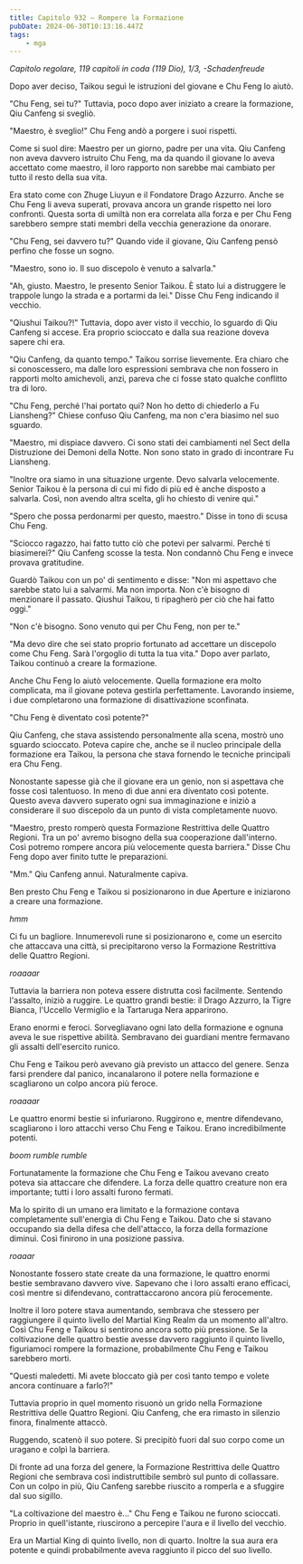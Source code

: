 ```yaml
---
title: Capitolo 932 – Rompere la Formazione
pubDate: 2024-06-30T10:13:16.447Z
tags:
    - mga
---
```



<em>Capitolo regolare,
119 capitoli in coda (119 Dio), 1/3,
-Schadenfreude</em>


Dopo aver deciso, Taikou seguì le istruzioni del giovane e Chu Feng lo aiutò.


"Chu Feng, sei tu?" Tuttavia, poco dopo aver iniziato a creare la formazione, Qiu Canfeng si svegliò.


"Maestro, è sveglio!" Chu Feng andò a porgere i suoi rispetti.


Come si suol dire: Maestro per un giorno, padre per una vita. Qiu Canfeng non aveva davvero istruito Chu Feng, ma da quando il giovane lo aveva accettato come maestro, il loro rapporto non sarebbe mai cambiato per tutto il resto della sua vita.


Era stato come con Zhuge Liuyun e il Fondatore Drago Azzurro. Anche se Chu Feng li aveva superati, provava ancora un grande rispetto nei loro confronti. Questa sorta di umiltà non era correlata alla forza e per Chu Feng sarebbero sempre stati membri della vecchia generazione da onorare.


"Chu Feng, sei davvero tu?" Quando vide il giovane, Qiu Canfeng pensò perfino che fosse un sogno.


"Maestro, sono io. Il suo discepolo è venuto a salvarla."


"Ah, giusto. Maestro, le presento Senior Taikou. È stato lui a distruggere le trappole lungo la strada e a portarmi da lei." Disse Chu Feng indicando il vecchio.


"Qiushui Taikou?!" Tuttavia, dopo aver visto il vecchio, lo sguardo di Qiu Canfeng si accese. Era proprio scioccato e dalla sua reazione doveva sapere chi era.


"Qiu Canfeng, da quanto tempo." Taikou sorrise lievemente. Era chiaro che si conoscessero, ma dalle loro espressioni sembrava che non fossero in rapporti molto amichevoli, anzi, pareva che ci fosse stato qualche conflitto tra di loro.


"Chu Feng, perché l'hai portato qui? Non ho detto di chiederlo a Fu Liansheng?" Chiese confuso Qiu Canfeng, ma non c'era biasimo nel suo sguardo.


"Maestro, mi dispiace davvero. Ci sono stati dei cambiamenti nel Sect della Distruzione dei Demoni della Notte. Non sono stato in grado di incontrare Fu Liansheng.


"Inoltre ora siamo in una situazione urgente. Devo salvarla velocemente. Senior Taikou è la persona di cui mi fido di più ed è anche disposto a salvarla. Così, non avendo altra scelta, gli ho chiesto di venire qui."


"Spero che possa perdonarmi per questo, maestro." Disse in tono di scusa Chu Feng.


"Sciocco ragazzo, hai fatto tutto ciò che potevi per salvarmi. Perché ti biasimerei?" Qiu Canfeng scosse la testa. Non condannò Chu Feng e invece provava gratitudine.


Guardò Taikou con un po' di sentimento e disse: "Non mi aspettavo che sarebbe stato lui a salvarmi. Ma non importa. Non c'è bisogno di menzionare il passato. Qiushui Taikou, ti ripagherò per ciò che hai fatto oggi."


"Non c'è bisogno. Sono venuto qui per Chu Feng, non per te."


"Ma devo dire che sei stato proprio fortunato ad accettare un discepolo come Chu Feng. Sarà l'orgoglio di tutta la tua vita." Dopo aver parlato, Taikou continuò a creare la formazione.


Anche Chu Feng lo aiutò velocemente. Quella formazione era molto complicata, ma il giovane poteva gestirla perfettamente. Lavorando insieme, i due completarono una formazione di disattivazione sconfinata.


"Chu Feng è diventato così potente?"


Qiu Canfeng, che stava assistendo personalmente alla scena, mostrò uno sguardo scioccato. Poteva capire che, anche se il nucleo principale della formazione era Taikou, la persona che stava fornendo le tecniche principali era Chu Feng.


Nonostante sapesse già che il giovane era un genio, non si aspettava che fosse così talentuoso. In meno di due anni era diventato così potente. Questo aveva davvero superato ogni sua immaginazione e iniziò a considerare il suo discepolo da un punto di vista completamente nuovo.


"Maestro, presto romperò questa Formazione Restrittiva delle Quattro Regioni. Tra un po' avremo bisogno della sua cooperazione dall'interno. Così potremo rompere ancora più velocemente questa barriera." Disse Chu Feng dopo aver finito tutte le preparazioni.


"Mm." Qiu Canfeng annuì. Naturalmente capiva.


Ben presto Chu Feng e Taikou si posizionarono in due Aperture e iniziarono a creare una formazione.


*hmm*


Ci fu un bagliore. Innumerevoli rune si posizionarono e, come un esercito che attaccava una città, si precipitarono verso la Formazione Restrittiva delle Quattro Regioni.


*roaaaar*


Tuttavia la barriera non poteva essere distrutta così facilmente. Sentendo l'assalto, iniziò a ruggire. Le quattro grandi bestie: il Drago Azzurro, la Tigre Bianca, l'Uccello Vermiglio e la Tartaruga Nera apparirono.


Erano enormi e feroci. Sorvegliavano ogni lato della formazione e ognuna aveva le sue rispettive abilità. Sembravano dei guardiani mentre fermavano gli assalti dell'esercito runico.


Chu Feng e Taikou però avevano già previsto un attacco del genere. Senza farsi prendere dal panico, incanalarono il potere nella formazione e scagliarono un colpo ancora più feroce.


*roaaaar*


Le quattro enormi bestie si infuriarono. Ruggirono e, mentre difendevano, scagliarono i loro attacchi verso Chu Feng e Taikou. Erano incredibilmente potenti.


*boom rumble rumble*


Fortunatamente la formazione che Chu Feng e Taikou avevano creato poteva sia attaccare che difendere. La forza delle quattro creature non era importante; tutti i loro assalti furono fermati.


Ma lo spirito di un umano era limitato e la formazione contava completamente sull'energia di Chu Feng e Taikou. Dato che si stavano occupando sia della difesa che dell'attacco, la forza della formazione diminuì. Così finirono in una posizione passiva.


*roaaar*


Nonostante fossero state create da una formazione, le quattro enormi bestie sembravano davvero vive. Sapevano che i loro assalti erano efficaci, così mentre si difendevano, contrattaccarono ancora più ferocemente.


Inoltre il loro potere stava aumentando, sembrava che stessero per raggiungere il quinto livello del Martial King Realm da un momento all'altro. Così Chu Feng e Taikou si sentirono ancora sotto più pressione. Se la coltivazione delle quattro bestie avesse davvero raggiunto il quinto livello, figuriamoci rompere la formazione, probabilmente Chu Feng e Taikou sarebbero morti.


"Questi maledetti. Mi avete bloccato già per così tanto tempo e volete ancora continuare a farlo?!"


Tuttavia proprio in quel momento risuonò un grido nella Formazione Restrittiva delle Quattro Regioni. Qiu Canfeng, che era rimasto in silenzio finora, finalmente attaccò.


Ruggendo, scatenò il suo potere. Si precipitò fuori dal suo corpo come un uragano e colpì la barriera.


Di fronte ad una forza del genere, la Formazione Restrittiva delle Quattro Regioni che sembrava così indistruttibile sembrò sul punto di collassare. Con un colpo in più, Qiu Canfeng sarebbe riuscito a romperla e a sfuggire dal suo sigillo.


"La coltivazione del maestro è..." Chu Feng e Taikou ne furono scioccati. Proprio in quell'istante, riuscirono a percepire l'aura e il livello del vecchio.


Era un Martial King di quinto livello, non di quarto. Inoltre la sua aura era potente e quindi probabilmente aveva raggiunto il picco del suo livello.
                                


                                



